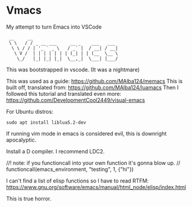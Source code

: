 # Vmacs
 My attempt to turn Emacs into VSCode
```
 __     __                                
 \ \   / / _ __ ___     __ _    ___   ___ 
  \ \ / / | '_ ` _ \   / _` |  / __| / __|
   \ V /  | | | | | | | (_| | | (__  \__ \
    \_/   |_| |_| |_|  \__,_|  \___| |___/
```

This was bootstrapped in vscode. (It was a nightmare)

This was used as a guide: https://github.com/MAlba124/memacs
This is built off, translated from: https://github.com/MAlba124/luamacs
Then I followed this tutorial and translated even more: https://github.com/DevelopmentCool2449/visual-emacs

For Ubuntu distros:

```
sudo apt install liblua5.2-dev
```

If running vim mode in emacs is considered evil, this is downright apocalyptic.

Install a D compiler. I recommend LDC2.

//! note: if you functioncall into your own function it's gonna blow up.
// functioncall(emacs_environment, "testing", 1, {"hi"})

I can't find a list of elisp functions so I have to read RTFM:
https://www.gnu.org/software/emacs/manual/html_node/elisp/index.html

This is true horror.
